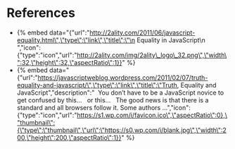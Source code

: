 # References

* {% embed data="{\"url\":\"http://2ality.com/2011/06/javascript-equality.html\",\"type\":\"link\",\"title\":\"\n    Equality in JavaScript\n  \",\"icon\":{\"type\":\"icon\",\"url\":\"http://2ality.com/img/2ality\_logo\_32.png\",\"width\":32,\"height\":32,\"aspectRatio\":1}}" %}
* {% embed data="{\"url\":\"https://javascriptweblog.wordpress.com/2011/02/07/truth-equality-and-javascript/\",\"type\":\"link\",\"title\":\"Truth, Equality and JavaScript\",\"description\":\"  You don’t have to be a JavaScript novice to get confused by this…   or this…   The good news is that there is a standard and all browsers follow it. Some authors …\",\"icon\":{\"type\":\"icon\",\"url\":\"https://s1.wp.com/i/favicon.ico\",\"aspectRatio\":0},\"thumbnail\":{\"type\":\"thumbnail\",\"url\":\"https://s0.wp.com/i/blank.jpg\",\"width\":200,\"height\":200,\"aspectRatio\":1}}" %}



